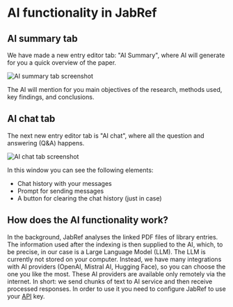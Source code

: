 # AI functionality in JabRef

## AI summary tab

We have made a new entry editor tab: "AI Summary", where AI will generate for you a quick overview of the paper.

![AI summary tab screenshot](/img/AiSummary.png)

The AI will mention for you main objectives of the research, methods used, key findings, and conclusions.

## AI chat tab

The next new entry editor tab is "AI chat", where all the question and answering (Q&A) happens.

![AI chat tab screenshot](/img/AiChat.png)

In this window you can see the following elements:

- Chat history with your messages
- Prompt for sending messages
- A button for clearing the chat history (just in case)

## How does the AI functionality work?

In the background, JabRef analyses the linked PDF files of library entries. The information used after the indexing is then supplied to the AI, which, to be precise, in our case is a Large Language Model (LLM). The LLM is currently not stored on your computer. Instead, we have many integrations with AI providers (OpenAI, Mistral AI, Hugging Face), so you can choose the one you like the most. These AI providers are available only remotely via the internet. In short: we send chunks of text to AI service and then receive processed responses. In order to use it you need to configure JabRef to use your [API](https://en.wikipedia.org/wiki/API) key.
